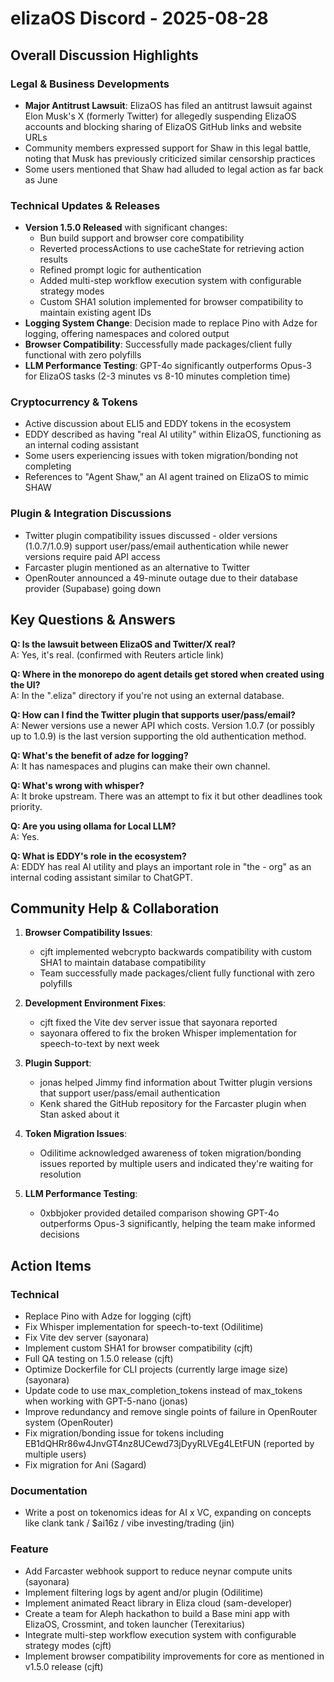 # elizaOS Discord - 2025-08-28

## Overall Discussion Highlights

### Legal & Business Developments
- **Major Antitrust Lawsuit**: ElizaOS has filed an antitrust lawsuit against Elon Musk's X (formerly Twitter) for allegedly suspending ElizaOS accounts and blocking sharing of ElizaOS GitHub links and website URLs
- Community members expressed support for Shaw in this legal battle, noting that Musk has previously criticized similar censorship practices
- Some users mentioned that Shaw had alluded to legal action as far back as June

### Technical Updates & Releases
- **Version 1.5.0 Released** with significant changes:
  - Bun build support and browser core compatibility
  - Reverted processActions to use cacheState for retrieving action results
  - Refined prompt logic for authentication
  - Added multi-step workflow execution system with configurable strategy modes
  - Custom SHA1 solution implemented for browser compatibility to maintain existing agent IDs
- **Logging System Change**: Decision made to replace Pino with Adze for logging, offering namespaces and colored output
- **Browser Compatibility**: Successfully made packages/client fully functional with zero polyfills
- **LLM Performance Testing**: GPT-4o significantly outperforms Opus-3 for ElizaOS tasks (2-3 minutes vs 8-10 minutes completion time)

### Cryptocurrency & Tokens
- Active discussion about ELI5 and EDDY tokens in the ecosystem
- EDDY described as having "real AI utility" within ElizaOS, functioning as an internal coding assistant
- Some users experiencing issues with token migration/bonding not completing
- References to "Agent Shaw," an AI agent trained on ElizaOS to mimic SHAW

### Plugin & Integration Discussions
- Twitter plugin compatibility issues discussed - older versions (1.0.7/1.0.9) support user/pass/email authentication while newer versions require paid API access
- Farcaster plugin mentioned as an alternative to Twitter
- OpenRouter announced a 49-minute outage due to their database provider (Supabase) going down

## Key Questions & Answers

**Q: Is the lawsuit between ElizaOS and Twitter/X real?**  
A: Yes, it's real. (confirmed with Reuters article link)

**Q: Where in the monorepo do agent details get stored when created using the UI?**  
A: In the ".eliza" directory if you're not using an external database.

**Q: How can I find the Twitter plugin that supports user/pass/email?**  
A: Newer versions use a newer API which costs. Version 1.0.7 (or possibly up to 1.0.9) is the last version supporting the old authentication method.

**Q: What's the benefit of adze for logging?**  
A: It has namespaces and plugins can make their own channel.

**Q: What's wrong with whisper?**  
A: It broke upstream. There was an attempt to fix it but other deadlines took priority.

**Q: Are you using ollama for Local LLM?**  
A: Yes.

**Q: What is EDDY's role in the ecosystem?**  
A: EDDY has real AI utility and plays an important role in "the - org" as an internal coding assistant similar to ChatGPT.

## Community Help & Collaboration

1. **Browser Compatibility Issues**:
   - cjft implemented webcrypto backwards compatibility with custom SHA1 to maintain database compatibility
   - Team successfully made packages/client fully functional with zero polyfills

2. **Development Environment Fixes**:
   - cjft fixed the Vite dev server issue that sayonara reported
   - sayonara offered to fix the broken Whisper implementation for speech-to-text by next week

3. **Plugin Support**:
   - jonas helped Jimmy find information about Twitter plugin versions that support user/pass/email authentication
   - Kenk shared the GitHub repository for the Farcaster plugin when Stan asked about it

4. **Token Migration Issues**:
   - Odilitime acknowledged awareness of token migration/bonding issues reported by multiple users and indicated they're waiting for resolution

5. **LLM Performance Testing**:
   - 0xbbjoker provided detailed comparison showing GPT-4o outperforms Opus-3 significantly, helping the team make informed decisions

## Action Items

### Technical
- Replace Pino with Adze for logging (cjft)
- Fix Whisper implementation for speech-to-text (Odilitime)
- Fix Vite dev server (sayonara)
- Implement custom SHA1 for browser compatibility (cjft)
- Full QA testing on 1.5.0 release (cjft)
- Optimize Dockerfile for CLI projects (currently large image size) (sayonara)
- Update code to use max_completion_tokens instead of max_tokens when working with GPT-5-nano (jonas)
- Improve redundancy and remove single points of failure in OpenRouter system (OpenRouter)
- Fix migration/bonding issue for tokens including EB1dQHRr86w4JnvGT4nz8UCewd73jDyyRLVEg4LEtFUN (reported by multiple users)
- Fix migration for Ani (Sagard)

### Documentation
- Write a post on tokenomics ideas for AI x VC, expanding on concepts like clank tank / $ai16z / vibe investing/trading (jin)

### Feature
- Add Farcaster webhook support to reduce neynar compute units (sayonara)
- Implement filtering logs by agent and/or plugin (Odilitime)
- Implement animated React library in Eliza cloud (sam-developer)
- Create a team for Aleph hackathon to build a Base mini app with ElizaOS, Crossmint, and token launcher (Terexitarius)
- Integrate multi-step workflow execution system with configurable strategy modes (cjft)
- Implement browser compatibility improvements for core as mentioned in v1.5.0 release (cjft)